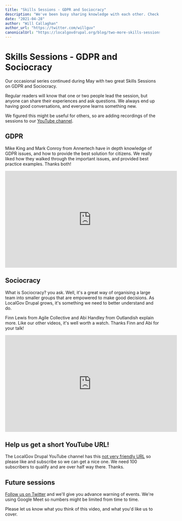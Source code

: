 ```yaml
---
title: "Skills Sessions - GDPR and Sociocracy"
description: "We've been busy sharing knowledge with each other. Check out our two latest sessions on making GDPR work for your users, and exploring how Sociocracy could empower people to make better decisions."
date: "2021-04-28"
author: "Will Callaghan"
author_url: "https://twitter.com/willguv"
canonicalUrl: "https://localgovdrupal.org/blog/two-more-skills-sessions.html"
---
```


# Skills Sessions - GDPR and Sociocracy

Our occasional series continued during May with two great Skills Sessions on GDPR and Sociocracy.

Regular readers will know that one or two people lead the session, but anyone can share their experiences and ask questions. We always end up having good conversations, and everyone learns something new.

We figured this might be useful for others, so are adding recordings of the sessions to our [YouTube channel](https://www.youtube.com/channel/UCgOTBrkZvJwCuODRpHxZIIA).

## GDPR

Mike King and Mark Conroy from Annertech have in depth knowledge of GDPR issues, and how to provide the best solution for citizens. We really liked how they walked through the important issues, and provided best practice examples. Thanks both!

<iframe width="560" height="315" src="https://www.youtube.com/embed/_7I-weGujus" title="YouTube video player" frameborder="0" allow="accelerometer; autoplay; clipboard-write; encrypted-media; gyroscope; picture-in-picture" allowfullscreen></iframe>

## Sociocracy

What is Sociocracy? you ask. Well, it's a great way of organising a large team into smaller groups that are empowered to make good decisions. As LocalGov Drupal grows, it's something we need to better understand and do. 

Finn Lewis from Agile Collective and Abi Handley from Outlandish explain more. Like our other videos, it's well worth a watch. Thanks Finn and Abi for your talk!

<iframe width="560" height="315" src="https://www.youtube.com/embed/qEdUr91660U" title="YouTube video player" frameborder="0" allow="accelerometer; autoplay; clipboard-write; encrypted-media; gyroscope; picture-in-picture" allowfullscreen></iframe>

## Help us get a short YouTube URL!

The LocalGov Drupal YouTube channel has this [not very friendly URL](https://www.youtube.com/channel/UCgOTBrkZvJwCuODRpHxZIIA) so please like and subscribe so we can get a nice one. We need 100 subscribers to qualify and are over half way there. Thanks.

## Future sessions

[Follow us on Twitter](https://twitter.com/localgovdrupal) and we'll give you advance warning of events. We're using Google Meet so numbers might be limited from time to time.

Please let us know what you think of this video, and what you'd like us to cover.

